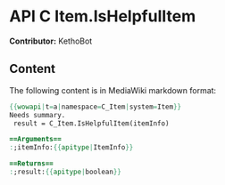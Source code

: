 # API C Item.IsHelpfulItem

**Contributor:** KethoBot

## Content

The following content is in MediaWiki markdown format:

```mediawiki
{{wowapi|t=a|namespace=C_Item|system=Item}}
Needs summary.
 result = C_Item.IsHelpfulItem(itemInfo)

==Arguments==
:;itemInfo:{{apitype|ItemInfo}}

==Returns==
:;result:{{apitype|boolean}}
```